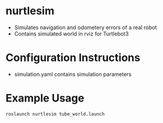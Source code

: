 # nurtlesim
* Simulates navigation and odometery errors of a real robot
* Contains simulated world in rviz for Turtlebot3

# Configuration Instructions
* simulation.yaml contains simulation parameters

# Example Usage
```
roslaunch nurtlesim tube_world.launch
```